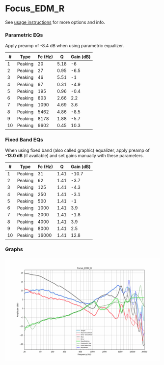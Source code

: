 # Focus_EDM_R
See [usage instructions](https://github.com/jaakkopasanen/AutoEq#usage) for more options and info.

### Parametric EQs
Apply preamp of -8.4 dB when using parametric equalizer.

|   # | Type    |   Fc (Hz) |    Q |   Gain (dB) |
|-----|---------|-----------|------|-------------|
|   1 | Peaking |        20 | 5.18 |        -6   |
|   2 | Peaking |        27 | 0.95 |        -6.5 |
|   3 | Peaking |        46 | 5.51 |        -1   |
|   4 | Peaking |        97 | 0.31 |        -4.9 |
|   5 | Peaking |       195 | 0.96 |        -0.4 |
|   6 | Peaking |       803 | 2.66 |         2.2 |
|   7 | Peaking |      1090 | 4.69 |         3.6 |
|   8 | Peaking |      5462 | 4.86 |        -8.5 |
|   9 | Peaking |      8178 | 1.88 |        -5.7 |
|  10 | Peaking |      9602 | 0.45 |        10.3 |

### Fixed Band EQs
When using fixed band (also called graphic) equalizer, apply preamp of **-13.0 dB** (if available) and set gains manually with these parameters.

|   # | Type    |   Fc (Hz) |    Q |   Gain (dB) |
|-----|---------|-----------|------|-------------|
|   1 | Peaking |        31 | 1.41 |       -10.7 |
|   2 | Peaking |        62 | 1.41 |        -3.7 |
|   3 | Peaking |       125 | 1.41 |        -4.3 |
|   4 | Peaking |       250 | 1.41 |        -3.1 |
|   5 | Peaking |       500 | 1.41 |        -1   |
|   6 | Peaking |      1000 | 1.41 |         3.9 |
|   7 | Peaking |      2000 | 1.41 |        -1.8 |
|   8 | Peaking |      4000 | 1.41 |         3.9 |
|   9 | Peaking |      8000 | 1.41 |         2.5 |
|  10 | Peaking |     16000 | 1.41 |        12.8 |

### Graphs
![](./Focus_EDM_R.png)
